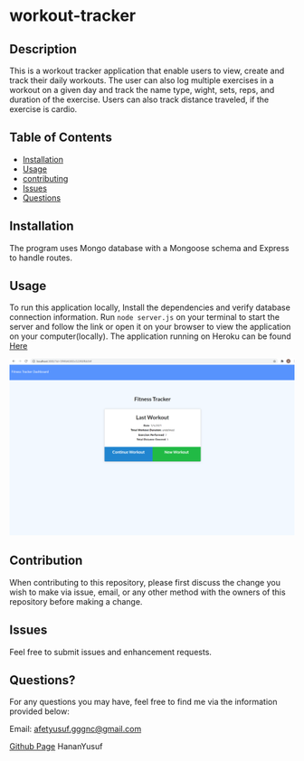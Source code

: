 # workout-tracker 

## Description

This is a workout tracker application that enable users to view, create and track their daily workouts. The user can also log multiple exercises in a workout on a given day and track the name type, wight, sets, reps, and duration of the exercise. Users can also track distance traveled, if the exercise is cardio. 

## Table of Contents

* [Installation](#installation)
* [Usage](#usage)
* [contributing](#credits)
* [Issues](#issues)
* [Questions](#questions)

## Installation
The program uses Mongo database with a Mongoose schema and Express to handle routes.

## Usage
To run this application locally, Install the dependencies and verify database connection information. Run `node server.js` on your terminal to start the server and follow the link or open it on your browser to view the application on your computer(locally). The application running on Heroku can be found [Here](https://afternoon-earth-23847.herokuapp.com/)


![](./image/img.png)

## Contribution

When contributing to this repository, please first discuss the change you wish to make via issue, email, or any other method with the owners of this repository before making a change.

## Issues

Feel free to submit issues and enhancement requests.


## Questions?

For any questions you may have, feel free to find me via the information provided below:

Email:
afetyusuf.gggnc@gmail.com

[Github Page](https://github.com/HananYusuf/)
HananYusuf

